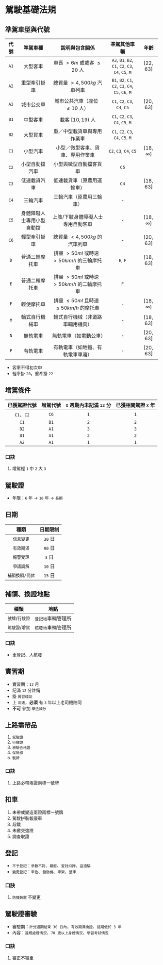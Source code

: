 # 駕駛基礎法規

## 準駕車型與代號

| 代號  | 準駕車種                   | 說明與包含關係                                      | 準駕其他車輛                                             | 年齡            |
| :---: | :----------------------: | :-----------------------------------------------: | :----------------------------------------------------: | :-------------: |
| `A1`  | 大型客車                  | 車長 $> 6 m$ 或載客 $\leq 20$ 人                    | `A3`, `B1`, `B2`, `C1`, `C2`, `C3`, `C4`, `C5`, `M`    | $[22, 63]$      |
| `A2`  | 重型牽引掛車               | 總質量 $> 4,500 kg$ 汽車列車                         | `B1`, `B2`, `C1`, `C2`, `C3`, `C4`, `C5`, `C6`, `M`   |                 |
| `A3`  | 城市公交車                 | 城市公共汽車（座位 $\leq 10$ 人）                   | `C1`, `C2`, `C3`, `C4`, `C5`                           | $[20, 63]$      |
| `B1`  | 中型客車                   | 載客 $[10, 19)$ 人                                | `C1`, `C2`, `C3`, `C4`, `C5`, `M`                      |                 |
| `B2`  | 大型貨車                   | 重／中型載貨車與專用作業車                           | `C1`, `C2`, `C3`, `C4`, `C5`, `M`                      |                 |
| `C1`  | 小型汽車                   | 小型／微型客車、貨車、專用作業車                      | `C2`, `C3`, `C4`, `C5`                                 | $[18, \infty)$  |
| `C2`  | 小型自動擋汽車              | 小型與微型自動擋客貨車                               | `C5`                                                  |                 |
| `C3`  | 低速載貨汽車                | 低速載貨車（原農用運輸車）                           | `C4`                                                  | $[18, 63]$       |
| `C4`  | 三輪汽車                   | 三輪汽車（原農用三輪車）                             | -                                                     |                  |
| `C5`  | 身體障礙人士專用小型自動擋    | 上肢/下肢身體障礙人士專用自動客車                     | -                                                     | $[18, \infty)$   |
| `C6`  | 輕型牽引掛車                | 總質量 $< 4,500 kg$ 的汽車列車                      | -                                                     | $[20, 63]$       |
| `D`   | 普通三輪摩托車              | 排量 $> 50 ml$ 或時速 $> 50 km/h$ 的三輪摩托車        | `E`, `F`                                              | $[18, 63]$       |
| `E`   | 普通二輪摩托車              | 排量 $> 50 ml$ 或時速 $> 50 km/h$ 的二輪摩托車        | `F`                                                   |                  |
| `F`   | 輕便摩托車                 | 排量 $\leq 50 ml$ 且時速 $\leq 50 km/h$ 的摩托車      | -                                                     | $[18, \infty)$   |
| `M`   | 輪式自行機械車              | 輪式自行機械（非道路車輛用機具）                       | -                                                     | $[18, 63]$       |
| `N`   | 無軌電車                   | 無軌電車（如電動公車）                               | -                                                     | $[20, 63]$        |
| `P`   | 有軌電車                   | 有軌電車（如地鐵、有軌電車車廂）                       | -                                                    |  $[20, 63]$       |

* 客牽不得初次申
* 輕牽掛 `20`，重牽掛 `22`

## 增駕條件

| 已獲駕證代號  | 增駕代號  | `X` 週期內未記滿 `12` 分    | 已獲相關駕證 `X` 年 |
| :---------: | :------: | :----------------------: | :----------------: |
| `C1`、`C2`  | `C6`     | `1`                       | `1`               |
| `C1`       | `B1`     | `2`                       | `2`               |
| `B2`       | `A1`     | `3`                       | `3`               |
| `B1`       | `A1`     | `2`                       | `2`               |
| `A2`       | `A1`     | `1`                       | `1`               |

### 口訣

1. 增駕輕 `1` 中 `2` 大 `3`

## 駕駛證

* 年限：`6` 年 -> `10` 年 -> `長期`

## 日期

| 種類             | 日期限制  |
| :-------------: | :------: |
| `信息變更`       | `30` 日  |
| `有效期滿`       | `90` 日  |
| `報警受理`       | `3` 日   |
| `爭議調解`       | `10` 日  |
| `補領換領/罰款`   | `15` 日  |

## 補領、換證地點

| 種類              | 地點      |
| :--------------: | :----------: |
| `號牌`/`行駛證`   | `登記地`車輛管理所    |
| `駕駛證`/`增駕`   | `核發地`車輛管理所    |

### 口訣

* 車登記、人核發

## 實習期

* 實習期：`12` 月
* 記滿 `12` 分註銷
* 掛 `實習標誌`
* 上 `高速`，**必須** 有 `3` 年以上老司機陪同
* **不可** 參加 `學法減分`

## 上路需帶品

1. `駕駛證`
2. `行駛證`
3. `檢驗合格證`
4. `保險標`
5. `號牌`

### 口訣

1. 上路必帶兩證兩標一號牌

## 扣車

1. 未帶或變造兩證兩標一號牌
2. 駕駛拼裝報廢車
3. 超載
4. 未繳交強險
5. 調查取證

## 登記

* `不予登記`：`參數不符`、`報廢`、`查封扣押`、`盜搶騙`
* `變更登記`：`車色`、`發動機`、`車架`、`整車`

### 口訣

1. `防撞裝置` 不變更

## 駕駛證審驗

* 審驗期：`計分週期結束 30 日內`、`有效期滿換證`、`延期低於 3 年`
* 內容：`違規處理情況`、`70 歲以上身體情況`、`學習考試情況`

### 口訣

1. 審正不審車